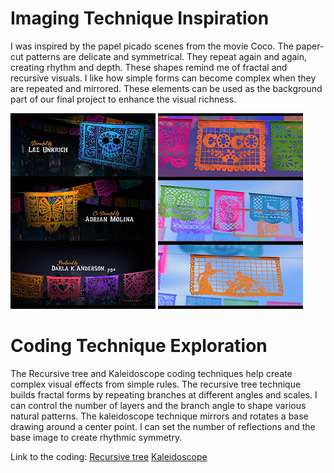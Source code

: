 # Imaging Technique Inspiration
I was inspired by the papel picado scenes from the movie Coco. The paper-cut patterns are delicate and symmetrical. They repeat again and again, creating rhythm and depth. These shapes remind me of fractal and recursive visuals. I like how simple forms can become complex when they are repeated and mirrored. These elements can be used as the background part of our final project to enhance the visual richness.

![Image of coco1](readmeImages/coco1.png)
![Image of coco2](readmeImages/coco2.png)

# Coding Technique Exploration
The Recursive tree and Kaleidoscope coding techniques help create complex visual effects from simple rules. The recursive tree technique builds fractal forms by repeating branches at different angles and scales. I can control the number of layers and the branch angle to shape various natural patterns. The kaleidoscope technique mirrors and rotates a base drawing around a center point. I can set the number of reflections and the base image to create rhythmic symmetry.

Link to the coding: 
[Recursive tree](https://p5js.org/examples/repetition-recursive-tree/)
[Kaleidoscope](https://p5js.org/examples//repetition-kaleidoscope/)